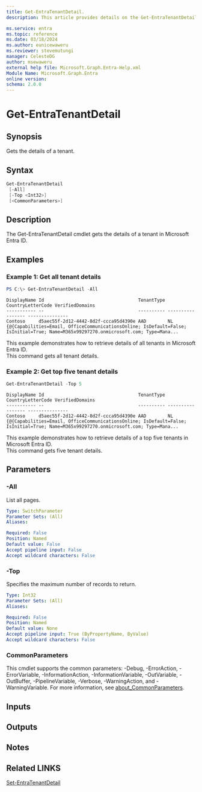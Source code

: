 ```yaml
---
title: Get-EntraTenantDetail.
description: This article provides details on the Get-EntraTenantDetail command.

ms.service: entra
ms.topic: reference
ms.date: 03/18/2024
ms.author: eunicewaweru
ms.reviewer: stevemutungi
manager: CelesteDG
author: msewaweru
external help file: Microsoft.Graph.Entra-Help.xml
Module Name: Microsoft.Graph.Entra
online version:
schema: 2.0.0
---
```


# Get-EntraTenantDetail

## Synopsis
Gets the details of a tenant.

## Syntax

```powershell
Get-EntraTenantDetail 
 [-All] 
 [-Top <Int32>] 
 [<CommonParameters>]
```

## Description
The Get-EntraTenantDetail cmdlet gets the details of a tenant in Microsoft Entra ID.

## Examples

### Example 1: Get all tenant details 
```powershell
PS C:\> Get-EntraTenantDetail -All 
```
```output
DisplayName Id                                   TenantType CountryLetterCode VerifiedDomains
----------- --                                   ---------- ----------------- ---------------
Contoso     d5aec55f-2d12-4442-8d2f-ccca95d4390e AAD        NL                {@{Capabilities=Email, OfficeCommunicationsOnline; IsDefault=False; IsInitial=True; Name=M365x99297270.onmicrosoft.com; Type=Mana...
```

This example demonstrates how to retrieve details of all tenants in Microsoft Entra ID.  
This command gets all tenant details.

### Example 2: Get top five tenant details 
```powershell
Get-EntraTenantDetail -Top 5
```
```output
DisplayName Id                                   TenantType CountryLetterCode VerifiedDomains
----------- --                                   ---------- ----------------- ---------------
Contoso     d5aec55f-2d12-4442-8d2f-ccca95d4390e AAD        NL                {@{Capabilities=Email, OfficeCommunicationsOnline; IsDefault=False; IsInitial=True; Name=M365x99297270.onmicrosoft.com; Type=Mana...
```

This example demonstrates how to retrieve details of a top five tenants in Microsoft Entra ID.  
This command gets five tenant details.

## Parameters

### -All
List all pages.

```yaml
Type: SwitchParameter
Parameter Sets: (All)
Aliases:

Required: False
Position: Named
Default value: False
Accept pipeline input: False
Accept wildcard characters: False
```
### -Top
Specifies the maximum number of records to return.

```yaml
Type: Int32
Parameter Sets: (All)
Aliases:

Required: False
Position: Named
Default value: None
Accept pipeline input: True (ByPropertyName, ByValue)
Accept wildcard characters: False
```

### CommonParameters
This cmdlet supports the common parameters: -Debug, -ErrorAction, -ErrorVariable, -InformationAction, -InformationVariable, -OutVariable, -OutBuffer, -PipelineVariable, -Verbose, -WarningAction, and -WarningVariable. For more information, see [about_CommonParameters](https://go.microsoft.com/fwlink/?LinkID=113216).

## Inputs

## Outputs

## Notes

## Related LINKS

[Set-EntraTenantDetail](Set-EntraTenantDetail.md)